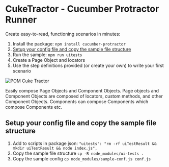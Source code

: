 # CukeTractor - Cucumber Protractor Runner

Create easy-to-read, functioning scenarios in minutes:

1. Install the package: `npm install cucumber-protractor`
2. [Setup your config file and copy the sample file structure](setup-your-config-file-and-copy-the-sample-file-structure)
3. Run the sample: `npm run uitests`
4. Create a Page Object and locators
5. Use the step definitions provided (or create your own) to write your first scenario

![POM Cuke Tractor](https://raw.githubusercontent.com/canvaspixels/cucumber-protractor/master/pomCukeTractor.png)

Easily compose Page Objects and Component Objects. Page objects and Component Objects are composed of locators, custom methods, and other Component Objects. Components can compose Components which compose Components etc.


## Setup your config file and copy the sample file structure

1. Add to scripts in package json: `"uitests": "rm -rf uiTestResult && mkdir uiTestResult && node index.js",`
2. Copy the sample file structure `cp -R node_modules/ui-tests .`
3. Copy the sample config `cp node_modules/sample-conf.js conf.js`